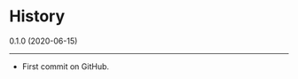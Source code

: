 # History

0.1.0 (2020-06-15)
______________________________________________

* First commit on GitHub.

